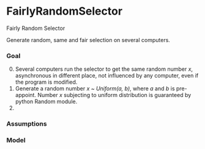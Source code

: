 # FairlyRandomSelector

Fairly Random Selector

Generate random, same and fair selection on several computers. 

### Goal

0. Several computers run the selector to get the same random number *x*, asynchronous in different place, not influenced by any computer, even if the program is modified. 
1. Generate a random number *x ~ Uniform(a, b)*, where *a* and *b* is pre-appoint. 
Number *x* subjecting to uniform distribution is guaranteed by python Random module. 
2. 


### Assumptions


### Model


